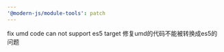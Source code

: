 ```yaml
---
'@modern-js/module-tools': patch
---
```


fix umd code can not support es5 target
修复umd的代码不能被转换成es5的问题
